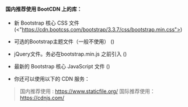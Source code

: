 #### 国内推荐使用 BootCDN 上的库：

* 新 Bootstrap 核心 CSS 文件
(<"https://cdn.bootcss.com/bootstrap/3.3.7/css/bootstrap.min.css">)
 
* 可选的Bootstrap主题文件（一般不使用）
(<script src="https://cdn.bootcss.com/bootstrap/3.3.7/css/bootstrap-theme.min.css"></script>)
 
* jQuery文件。务必在bootstrap.min.js 之前引入
(<script src="https://cdn.bootcss.com/jquery/2.1.1/jquery.min.js"></script>)
 
* 最新的 Bootstrap 核心 JavaScript 文件 
(<script src="https://cdn.bootcss.com/bootstrap/3.3.7/js/bootstrap.min.js"></script>)

* 你还可以使用以下的 CDN 服务：
> 国内推荐使用 : https://www.staticfile.org/
> 国际推荐使用：https://cdnjs.com/

